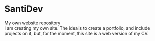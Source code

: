 # SantiDev
My own website repository  
I am creating my own site. The idea is to create a portfolio, and include projects on it, but, for the moment, this site is a web version of my CV.
